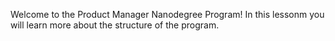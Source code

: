 Welcome to the Product Manager Nanodegree Program! In this lessonm you will learn more about the structure of the program.